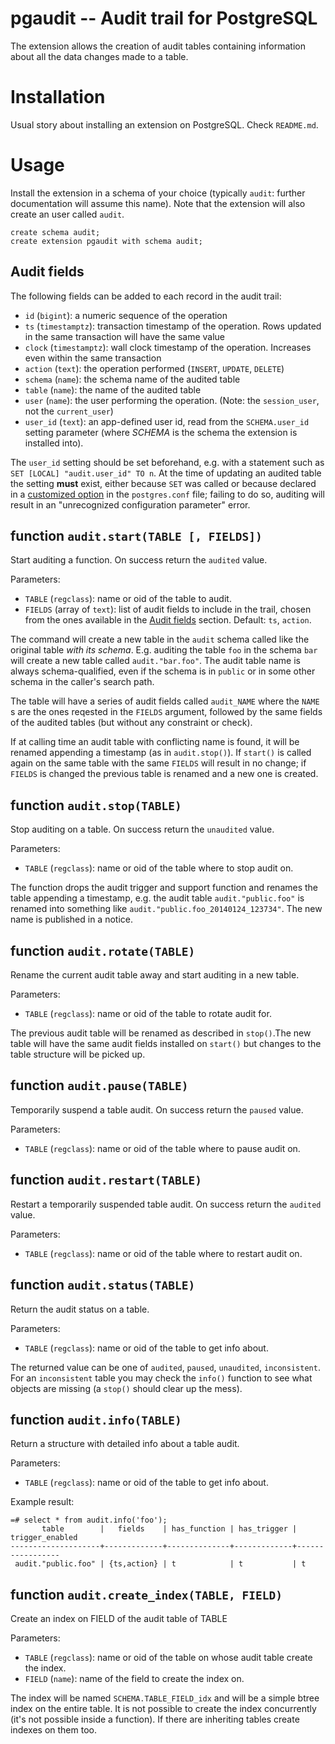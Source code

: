 pgaudit -- Audit trail for PostgreSQL
=====================================

The extension allows the creation of audit tables containing information about
all the data changes made to a table.


Installation
============

Usual story about installing an extension on PostgreSQL. Check `README.md`.


Usage
=====

Install the extension in a schema of your choice (typically `audit`: further
documentation will assume this name). Note that the extension will also create
an user called `audit`.

	create schema audit;
	create extension pgaudit with schema audit;


Audit fields
------------

The following fields can be added to each record in the audit trail:

- `id` (`bigint`): a numeric sequence of the operation
- `ts` (`timestamptz`): transaction timestamp of the operation.
  Rows updated in the same transaction will have the same value
- `clock` (`timestamptz`): wall clock timestamp of the operation.
  Increases even within the same transaction
- `action` (`text`): the operation performed (`INSERT`, `UPDATE`, `DELETE`)
- `schema` (`name`): the schema name of the audited table
- `table` (`name`): the name of the audited table
- `user` (`name`): the user performing the operation. (Note: the
  `session_user`, not the `current_user`)
- `user_id` (`text`): an app-defined user id, read from the `SCHEMA.user_id`
  setting parameter (where *SCHEMA* is the schema the extension is installed
  into).

The `user_id` setting should be set beforehand, e.g. with a statement such as
`SET [LOCAL] "audit.user_id" TO n`. At the time of updating an audited table
the setting **must** exist, either because `SET` was called or because
declared in a [customized option][1] in the `postgres.conf` file; failing to
do so, auditing will result in an "unrecognized configuration parameter"
error.

[1]: https://www.postgresql.org/docs/current/static/runtime-config-custom.html


function `audit.start(TABLE [, FIELDS])`
----------------------------------------

Start auditing a function. On success return the `audited` value.

Parameters:

- `TABLE` (`regclass`): name or oid of the table to audit.
- `FIELDS` (array of `text`): list of audit fields to include in the trail,
  chosen from the ones available in the [Audit fields](#audit-fields) section.
  Default: `ts`, `action`.

The command will create a new table in the `audit` schema called like the
original table *with its schema*. E.g. auditing the table `foo` in the
schema `bar` will create a new table called `audit."bar.foo"`. The audit
table name is always schema-qualified, even if the schema is in `public` or
in some other schema in the caller's search path.

The table will have a series of audit fields called `audit_NAME` where
the `NAME` s are the ones reqested in the `FIELDS` argument, followed by
the same fields of the audited tables (but without any constraint or check).

If at calling time an audit table with conflicting name is found, it will be
renamed appending a timestamp (as in `audit.stop()`). If `start()` is
called again on the same table with the same `FIELDS` will result in no
change; if `FIELDS` is changed the previous table is renamed and a new one
is created.


function `audit.stop(TABLE)`
----------------------------

Stop auditing on a table. On success return the `unaudited` value.

Parameters:

- `TABLE` (`regclass`): name or oid of the table where to stop audit on.

The function drops the audit trigger and support function and renames the
table appending a timestamp, e.g. the audit table `audit."public.foo"` is
renamed into something like `audit."public.foo_20140124_123734"`.  The new
name is published in a notice.


function `audit.rotate(TABLE)`
------------------------------

Rename the current audit table away and start auditing in a new table.

Parameters:

- `TABLE` (`regclass`): name or oid of the table to rotate audit for.

The previous audit table will be renamed as described in `stop()`.The new
table will have the same audit fields installed on `start()` but changes to
the table structure will be picked up.


function `audit.pause(TABLE)`
-----------------------------

Temporarily suspend a table audit. On success return the `paused` value.

Parameters:

- `TABLE` (`regclass`): name or oid of the table where to pause audit on.


function `audit.restart(TABLE)`
-------------------------------

Restart a temporarily suspended table audit. On success return the `audited`
value.

Parameters:

- `TABLE` (`regclass`): name or oid of the table where to restart audit on.


function `audit.status(TABLE)`
------------------------------

Return the audit status on a table.

Parameters:

- `TABLE` (`regclass`): name or oid of the table to get info about.

The returned value can be one of `audited`, `paused`, `unaudited`,
`inconsistent`. For an `inconsistent` table you may check the `info()`
function to see what objects are missing (a `stop()` should clear up the
mess).


function `audit.info(TABLE)`
----------------------------

Return a structure with detailed info about a table audit.

Parameters:

- `TABLE` (`regclass`): name or oid of the table to get info about.

Example result:

	=# select * from audit.info('foo');
		   table        |   fields    | has_function | has_trigger | trigger_enabled
	--------------------+-------------+--------------+-------------+-----------------
	 audit."public.foo" | {ts,action} | t            | t           | t


function `audit.create_index(TABLE, FIELD)`
-------------------------------------------

Create an index on FIELD of the audit table of TABLE

Parameters:

- `TABLE` (`regclass`): name or oid of the table on whose audit table create
  the index.
- `FIELD` (`name`): name of the field to create the index on.

The index will be named `SCHEMA.TABLE_FIELD_idx` and will be a simple btree
index on the entire table. It is not possible to create the index concurrently
(it's not possible inside a function). If there are inheriting tables create
indexes on them too.
